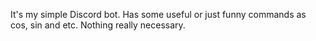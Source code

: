 It's my simple Discord bot. Has some useful or just funny commands as cos, sin and etc. Nothing really necessary.